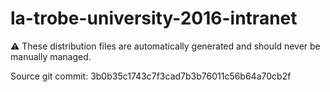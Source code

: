 # la-trobe-university-2016-intranet

:warning: These distribution files are automatically generated and should never be manually managed.

Source git commit: 3b0b35c1743c7f3cad7b3b76011c56b64a70cb2f
